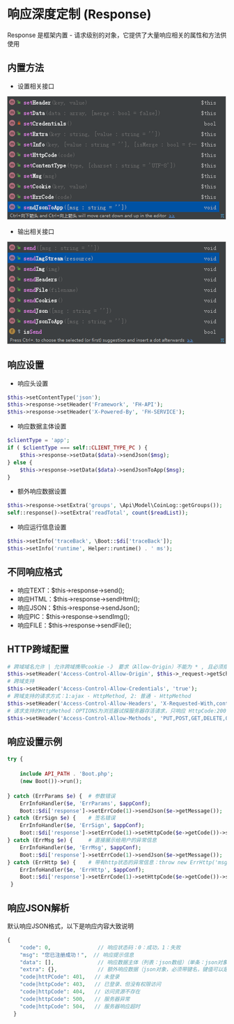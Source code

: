 # 响应深度定制 (Response)

Response 是框架内置 - 请求级别的对象，它提供了大量响应相关的属性和方法供使用

## 内置方法
- 设置相关接口

![](../_images/response-set-demo.png)
- 输出相关接口

![](../_images/response-send-demo.png)

## 响应设置

- 响应头设置
```php
$this->setContentType('json');
$this->response->setHeader('Framework', 'FH-API');
$this->response->setHeader('X-Powered-By', 'FH-SERVICE');
```
- 响应数据主体设置
```php
$clientType = 'app';
if ( $clientType === self::CLIENT_TYPE_PC ) {
    $this->response->setData($data)->sendJson($msg);
} else {
    $this->response->setData($data)->sendJsonToApp($msg);
}
```

- 额外响应数据设置
```php
$this->response->setExtra('groups', \Api\Model\CoinLog::getGroups());
self::response()->setExtra('readTotal', count($readList));
```

- 响应运行信息设置
```php
$this->setInfo('traceBack', \Boot::$di['traceBack']);
$this->setInfo('runtime', Helper::runtime() . ' ms');
```

## 不同响应格式

- 响应TEXT：$this->response->send();
- 响应HTML：$this->response->sendHtml();
- 响应JSON：$this->response->sendJson();
- 响应PIC：$this->response->sendImg();
- 响应FILE：$this->response->sendFile();

## HTTP跨域配置
```php
# 跨域域名允许 | 允许跨域携带cookie -》 要求（Allow-Origin）不能为 * , 且必须指定单一域名
$this->setHeader('Access-Control-Allow-Origin', $this->_request->getScheme() . '://' . $origin);
# 跨域支持
$this->setHeader('Access-Control-Allow-Credentials', 'true');
# 跨域支持的请求方式：1:ajax - HttpMethod, 2: 普通 - HttpMethod
$this->setHeader('Access-Control-Allow-Headers', 'X-Requested-With,content-type');
# 请求支持的HttpMethod：OPTIONS为浏览器试探服务器存活请求，只响应 HttpCode:200 即可
$this->setHeader('Access-Control-Allow-Methods', 'PUT,POST,GET,DELETE,OPTIONS');
```

## 响应设置示例

```php
try {

    include API_PATH . 'Boot.php';
    (new Boot())->run();

} catch (ErrParams $e) {  # 参数错误
    ErrInfoHandler($e, 'ErrParams', $appConf);
    Boot::$di['response']->setErrCode(1)->sendJson($e->getMessage());
} catch (ErrSign $e) {    # 签名错误
    ErrInfoHandler($e, 'ErrSign', $appConf);
    Boot::$di['response']->setErrCode(1)->setHttpCode($e->getCode())->sendJson($e->getMessage());
} catch (ErrMsg $e) {     # 直接展示给用户的异常信息
    ErrInfoHandler($e, 'ErrMsg', $appConf);
    Boot::$di['response']->setErrCode(1)->sendJson($e->getMessage());
} catch (ErrHttp $e) {    # 带有http状态的异常信息：throw new ErrHttp('msg', 403)
    ErrInfoHandler($e, 'ErrHttp', $appConf);
    Boot::$di['response']->setErrCode(1)->setHttpCode($e->getCode())->sendJson($e->getMessage());
 }
```

## 响应JSON解析

默认响应JSON格式，以下是响应内容大致说明

```php
{
    "code": 0,               // 响应状态码：0：成功，1：失败
    "msg": "您已注册成功！",  // 响应提示信息
    "data": [],              // 响应数据主体（列表：json数组）（单条：json对象）
    "extra": {},             // 额外响应数据（json对象，必须带键名，键值可以是: 普通数据，json对象，json数组）
    "code|httPCode": 401,   // 未登录
    "code|httpCode": 403,   // 已登录、但没有权限访问
    "code|httpCode": 404,   // 访问资源不存在
    "code|httpCode": 500,   // 服务器异常
    "code|httpCode": 504,   // 服务器响应超时
  }
```
